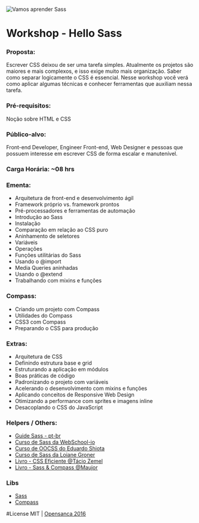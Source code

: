 ![Vamos aprender Sass](http://media02.hongkiat.com/getting-started-saas/sass-getting-started.jpg)

# Workshop - Hello Sass

### Proposta: 
Escrever CSS deixou de ser uma tarefa simples. Atualmente os projetos são maiores e mais complexos, e isso exige muito mais organização. Saber como separar logicamente o CSS é essencial. Nesse workshop você verá como aplicar algumas técnicas e conhecer ferramentas que auxiliam nessa tarefa.

### Pré-requisitos:
Noção sobre HTML e CSS

### Público-alvo: 
Front-end Developer, Engineer Front-end, Web Designer e pessoas que possuem interesse em escrever CSS de forma escalar e manutenível.

### Carga Horária: ~08 hrs

### Ementa:
- Arquitetura de front-end e desenvolvimento ágil
- Framework próprio vs. framework prontos
- Pré-processadores e ferramentas de automação
- Introdução ao Sass
- Instalação
- Comparação em relação ao CSS puro
- Aninhamento de seletores
- Variáveis
- Operações
- Funções utilitárias do Sass
- Usando o @import
- Media Queries aninhadas
- Usando o @extend
- Trabalhando com mixins e funções

### Compass:
-  Criando um projeto com Compass
-  Utilidades do Compass
-  CSS3 com Compass
-  Preparando o CSS para produção

### Extras:
- Arquitetura de CSS
- Definindo estrutura base e grid
- Estruturando a aplicação em módulos
- Boas práticas de código
- Padronizando o projeto com variáveis
- Acelerando o desenvolvimento com mixins e funções
- Aplicando conceitos de Responsive Web Design
- Otimizando a performance com sprites e imagens inline
- Desacoplando o CSS do JavaScript

### Helpers / Others: 
- [Guide Sass - pt-br](https://sass-guidelin.es/pt/#sobre-sass)
- [Curso de Sass da WebSchool-io](https://github.com/Webschool-io/Curso-CSS-SASS) 
- [Curso de OOCSS do Eduardo Shiota](http://howtocode.com.br/cursos/css)
- [Curso de Sass da Loiane Groner](http://loiane.com/2012/03/curso-online-css3-com-sass-e-compass-gratuito/)
- [Livro - CSS Eficiente @Tácio Zemel](https://www.casadocodigo.com.br/products/livro-css-eficiente)
- [Livro - Sass & Compass @Maujor](http://www.novatec.com.br/livros/fundamentos-sass-compass/)
 
### Libs
- [Sass](http://sass-lang.com/)
- [Compass](http://compass-style.org/)

#License
MIT | [Opensanca 2016](https://github.com/opensanca/hello-sass/blob/master/LICENSE.md)
